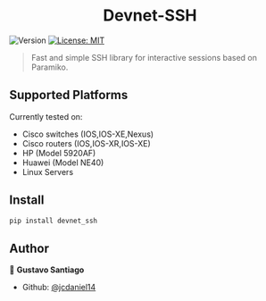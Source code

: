 <h1 align="center">Devnet-SSH</h1>
<p>
  <img alt="Version" src="https://img.shields.io/badge/version-1.0.3-blue.svg?cacheSeconds=2592000" />
  <a href="#" target="_blank">
    <img alt="License: MIT" src="https://img.shields.io/badge/License-MIT-yellow.svg" />
  </a>
</p>

> Fast and simple SSH library for interactive sessions based on Paramiko.

## Supported Platforms
Currently tested on:
- Cisco switches (IOS,IOS-XE,Nexus)
- Cisco routers (IOS,IOS-XR,IOS-XE)
- HP (Model 5920AF)
- Huawei (Model NE40)
- Linux Servers

## Install

```sh
pip install devnet_ssh
```

## Author

👤 **Gustavo Santiago**

* Github: [@jcdaniel14](https://github.com/jcdaniel14)
